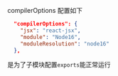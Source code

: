 
compilerOptions 配置如下
```json
  "compilerOptions": {
    "jsx": "react-jsx",
    "module": "Node16",
    "moduleResolution": "node16"
  },
```

是为了子模块配置`exports`能正常运行
